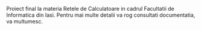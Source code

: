 Proiect final la materia Retele de Calculatoare in cadrul Facultatii de Informatica din Iasi.
Pentru mai multe detalii va rog consultati documentatia, va multumesc.
